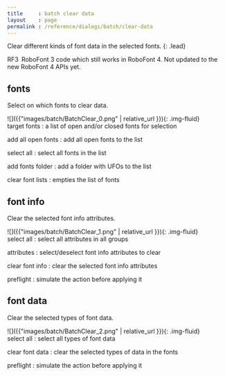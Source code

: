 ```yaml
---
title     : batch clear data
layout    : page
permalink : /reference/dialogs/batch/clear-data
---
```


Clear different kinds of font data in the selected fonts.
{: .lead}

<span class="badge text-bg-warning rounded-0">RF3</span> RoboFont 3 code which still works in RoboFont 4. Not updated to the new RoboFont 4 APIs yet.


fonts
-----

Select on which fonts to clear data.

<div class='row'>

<div class='col-sm' markdown='1'>
![]({{"images/batch/BatchClear_0.png" | relative_url }}){: .img-fluid}
</div>

<div class='col-sm' markdown='1'>
target fonts
: a list of open and/or closed fonts for selection

add all open fonts
: add all open fonts to the list

select all
: select all fonts in the list

add fonts folder
: add a folder with UFOs to the list

clear font lists
: empties the list of fonts
</div>

</div>


font info
---------

Clear the selected font info attributes.

<div class='row'>

<div class='col-sm' markdown='1'>
![]({{"images/batch/BatchClear_1.png" | relative_url }}){: .img-fluid}
</div>

<div class='col-sm' markdown='1'>
select all
: select all attributes in all groups

attributes
: select/deselect font info attributes to clear

clear font info
: clear the selected font info attributes

preflight
: simulate the action before applying it
</div>

</div>


font data
---------

Clear the selected types of font data.

<div class='row'>

<div class='col-sm' markdown='1'>
![]({{"images/batch/BatchClear_2.png" | relative_url }}){: .img-fluid}
</div>

<div class='col-sm' markdown='1'>
select all
: select all types of font data

clear font data
: clear the selected types of data in the fonts

preflight
: simulate the action before applying it
</div>

</div>
